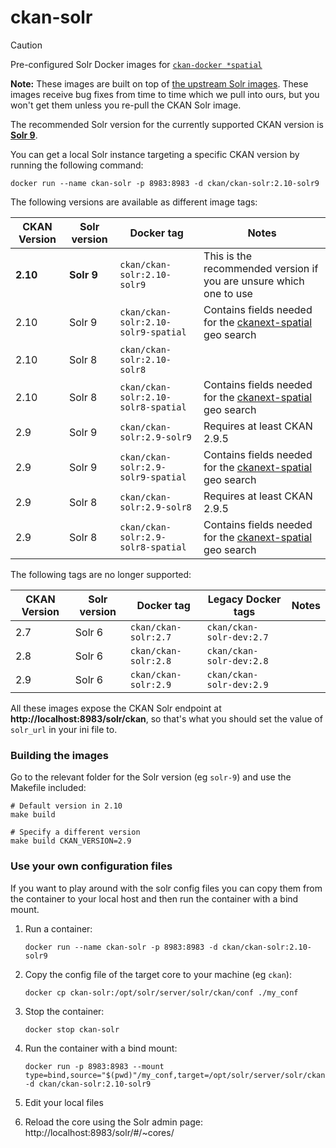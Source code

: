 # ckan-solr

>[!CAUTION]
> Pre-configured Solr Docker images for [`ckan-docker *spatial`](https://github.com/mjanez/ckan-docker)

**Note:** These images are built on top of [the upstream Solr images](https://github.com/apache/solr-docker#readme). These images receive bug fixes from time to time which we pull into ours, but you won't get them unless you re-pull the CKAN Solr image.

The recommended Solr version for the currently supported CKAN version is **[Solr 9](https://solr.apache.org/downloads.html#about-versions-and-support)**.

You can get a local Solr instance targeting a specific CKAN version by running the following command:

    docker run --name ckan-solr -p 8983:8983 -d ckan/ckan-solr:2.10-solr9

The following versions are available as different image tags:

| CKAN Version | Solr version | Docker tag | Notes |
| --- | --- | --- | --- |
| **2.10** | **Solr 9** | `ckan/ckan-solr:2.10-solr9` | This is the recommended version if you are unsure which one to use |
| 2.10 | Solr 9 | `ckan/ckan-solr:2.10-solr9-spatial` | Contains fields needed for the [ckanext-spatial](https://docs.ckan.org/projects/ckanext-spatial/en/latest/spatial-search.html) geo search |
| 2.10 | Solr 8 | `ckan/ckan-solr:2.10-solr8` | |
| 2.10 | Solr 8 | `ckan/ckan-solr:2.10-solr8-spatial` | Contains fields needed for the [ckanext-spatial](https://docs.ckan.org/projects/ckanext-spatial/en/latest/spatial-search.html) geo search |
| 2.9 | Solr 9 | `ckan/ckan-solr:2.9-solr9` | Requires at least CKAN 2.9.5 |
| 2.9 | Solr 9 | `ckan/ckan-solr:2.9-solr9-spatial` | Contains fields needed for the [ckanext-spatial](https://docs.ckan.org/projects/ckanext-spatial/en/latest/spatial-search.html) geo search |
| 2.9 | Solr 8 | `ckan/ckan-solr:2.9-solr8` | Requires at least CKAN 2.9.5 |
| 2.9 | Solr 8 | `ckan/ckan-solr:2.9-solr8-spatial` | Contains fields needed for the [ckanext-spatial](https://docs.ckan.org/projects/ckanext-spatial/en/latest/spatial-search.html) geo search |

The following tags are no longer supported:

| CKAN Version | Solr version | Docker tag | Legacy Docker tags | Notes |
| --- | --- | --- | --- | --- |
| 2.7 | Solr 6 | `ckan/ckan-solr:2.7` |  `ckan/ckan-solr-dev:2.7` | |
| 2.8 | Solr 6 | `ckan/ckan-solr:2.8` |  `ckan/ckan-solr-dev:2.8` | |
| 2.9 | Solr 6 | `ckan/ckan-solr:2.9` | `ckan/ckan-solr-dev:2.9` | |


All these images expose the CKAN Solr endpoint at **http://localhost:8983/solr/ckan**, so that's what you should set the value of `solr_url` in your ini file to.



### Building the images

Go to the relevant folder for the Solr version (eg `solr-9`) and use the Makefile included:

    # Default version in 2.10
    make build

    # Specify a different version
    make build CKAN_VERSION=2.9



### Use your own configuration files

If you want to play around with the solr config files you can copy them from the container to your local host and then run the container with a bind mount.

1. Run a container:

       docker run --name ckan-solr -p 8983:8983 -d ckan/ckan-solr:2.10-solr9

2. Copy the config file of the target core to your machine (eg `ckan`):

       docker cp ckan-solr:/opt/solr/server/solr/ckan/conf ./my_conf

3. Stop the container:

       docker stop ckan-solr

4. Run the container with a bind mount:

       docker run -p 8983:8983 --mount type=bind,source="$(pwd)"/my_conf,target=/opt/solr/server/solr/ckan/conf -d ckan/ckan-solr:2.10-solr9

5. Edit your local files

6. Reload the core using the Solr admin page: http://localhost:8983/solr/#/~cores/
